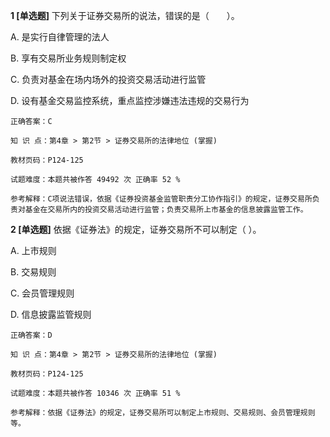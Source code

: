 **1 [单选题]** 下列关于证券交易所的说法，错误的是（&emsp;&emsp;）。

A. 是实行自律管理的法人

B. 享有交易所业务规则制定权

C. 负责对基金在场内场外的投资交易活动进行监管

D. 设有基金交易监控系统，重点监控涉嫌违法违规的交易行为

```
正确答案：C

知 识 点：第4章 > 第2节 > 证券交易所的法律地位 (掌握)

教材页码：P124-125

试题难度：本题共被作答 49492 次 正确率 52 %

参考解释：C项说法错误，依据《证券投资基金监管职责分工协作指引》的规定，证券交易所负责对基金在交易所内的投资交易活动进行监管；负责交易所上市基金的信息披露监管工作。
```


**2 [单选题]** 依据《证券法》的规定，证券交易所不可以制定（       ）。

A. 上市规则

B. 交易规则

C. 会员管理规则

D. 信息披露监管规则

```
正确答案：D

知 识 点：第4章 > 第2节 > 证券交易所的法律地位 (掌握)

教材页码：P124-125

试题难度：本题共被作答 10346 次 正确率 51 %

参考解释：依据《证券法》的规定，证券交易所可以制定上市规则、交易规则、会员管理规则等。
```

